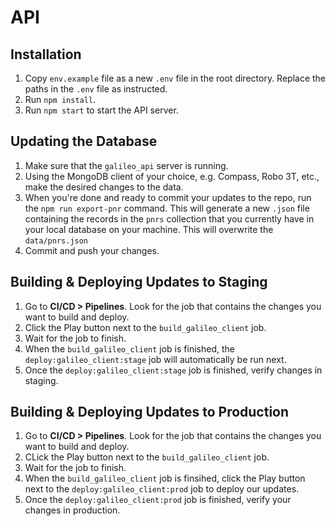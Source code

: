 # API

## Installation

1. Copy `env.example` file as a new `.env` file in the root directory. Replace the paths in the `.env` file as instructed.
2. Run `npm install`.
3. Run `npm start` to start the API server.

## Updating the Database

1. Make sure that the `galileo_api` server is running.
2. Using the MongoDB client of your choice, e.g. Compass, Robo 3T, etc., make the desired changes to the data.
3. When you're done and ready to commit your updates to the repo, run the `npm run export-pnr` command.
   This will generate a new `.json` file containing the records in the `pnrs` collection that you currently have in your local database on your machine. This will overwrite the `data/pnrs.json`
4. Commit and push your changes.

## Building & Deploying Updates to Staging

1. Go to **CI/CD > Pipelines**. Look for the job that contains the changes you want to build and deploy.
2. Click the Play button next to the `build_galileo_client` job.
3. Wait for the job to finish.
4. When the `build_galileo_client` job is finished, the `deploy:galileo_client:stage` job will automatically be run next.
5. Once the `deploy:galileo_client:stage` job is finished, verify changes in staging.

## Building & Deploying Updates to Production

1. Go to **CI/CD > Pipelines**. Look for the job that contains the changes you want to build and deploy.
2. CLick the Play button next to the `build_galileo_client` job.
3. Wait for the job to finish.
4. When the `build_galileo_client` job is finsihed, click the Play button next to the `deploy:galileo_client:prod` job to deploy our updates.
5. Once the `deploy:galileo_client:prod` job is finished, verify your changes in production.
